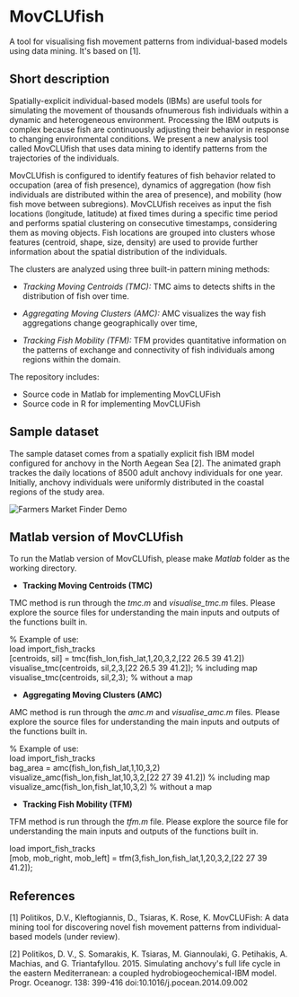 # MovCLUfish
A tool for visualising fish movement patterns from individual-based models using data mining. It's based on [1].

## Short description

Spatially-explicit individual-based models (IBMs) are useful tools for simulating the movement of thousands ofnumerous fish individuals within a dynamic and heterogeneous environment. Processing the IBM outputs is complex because fish are continuously adjusting their behavior in response to changing environmental conditions. We present a new analysis tool called MovCLUfish that uses data mining to identify patterns from the trajectories of the individuals. 

MovCLUfish is configured to identify features of fish behavior related to occupation (area of fish presence), dynamics of aggregation (how fish individuals are distributed within the area of presence), and mobility (how fish move between subregions). MovCLUfish receives as input the fish locations (longitude, latitude) at fixed times during a specific time period and performs spatial clustering on consecutive timestamps, considering them as moving objects. Fish locations are grouped into clusters whose features (centroid, shape, size, density) are used to provide further information about the spatial distribution of the individuals. 

The clusters are analyzed using three built-in pattern mining methods:

* *Tracking Moving Centroids (TMC):*  TMC aims to detects shifts in the distribution of fish over time.

* *Aggregating Moving Clusters (AMC):* AMC visualizes the way fish aggregations change geographically over time, 

* *Tracking Fish Mobility (TFM):* TFM provides quantitative information on the patterns of exchange and connectivity of fish individuals among regions within the domain. 

The repository includes:

* Source code in Matlab for implementing MovCLUFish
* Source code in R for implementing MovCLUFish

## Sample dataset

The sample dataset comes from a spatially explicit fish IBM model configured for anchovy in the North Aegean Sea [2].
The animated graph trackes the daily locations of 8500 adult anchovy individuals for one year. 
Initially, anchovy individuals were uniformly distributed in the coastal regions of the study area.  

![Farmers Market Finder Demo](Fish_tracks_movement.gif)

## Matlab version of MovCLUfish

To run the Matlab version of MovCLUfish, please make *Matlab* folder as the working directory.

* **Tracking Moving Centroids (TMC)**

TMC method is run through the *tmc.m* and *visualise_tmc.m* files. 
Please explore the source files for understanding the main inputs and outputs of the functions built in.   

% Example of use:\
load import_fish_tracks\
[centroids, sil] = tmc(fish_lon,fish_lat,1,20,3,2,[22 26.5 39 41.2])\
visualise_tmc(centroids, sil,2,3,[22 26.5 39 41.2]); % including map<br/>
visualise_tmc(centroids, sil,2,3); % without a map

* **Aggregating Moving Clusters (AMC)**

AMC method is run through the *amc.m* and *visualise_amc.m* files. 
Please explore the source files for understanding the main inputs and outputs of the functions built in.   

% Example of use:\
load import_fish_tracks\
bag_area = amc(fish_lon,fish_lat,1,10,3,2)<br/>
visualize_amc(fish_lon,fish_lat,10,3,2,[22 27 39 41.2]) % including map<br/>
visualize_amc(fish_lon,fish_lat,10,3,2) % without a map <br/>

* **Tracking Fish Mobility (TFM)** 

TFM method is run through the *tfm.m* file. 
Please explore the source file for understanding the main inputs and outputs of the functions built in.  

load import_fish_tracks<br/>
[mob, mob_right, mob_left] = tfm(3,fish_lon,fish_lat,1,20,3,2,[22 27 39 41.2]);

## References

[1] Politikos, D.V., Kleftogiannis, D., Tsiaras, K. Rose, K. MovCLUFish: A data mining tool for discovering novel fish movement patterns from individual-based models (under review).

[2] Politikos, D. V., S. Somarakis, K. Tsiaras, M. Giannoulaki, G. Petihakis, A. Machias, and G. 
Triantafyllou. 2015. Simulating anchovy's full life cycle in the eastern Mediterranean: a  coupled hydrobiogeochemical-IBM model. Progr. Oceanogr. 138: 399-416 doi:10.1016/j.pocean.2014.09.002






